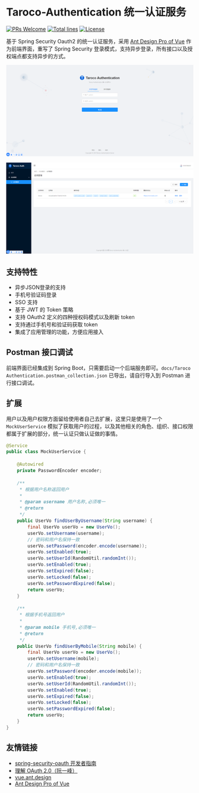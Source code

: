 # Taroco-Authentication 统一认证服务

[![PRs Welcome](https://img.shields.io/badge/PRs-welcome-brightgreen.svg)](https://github.com/liuht777/Taroco-Authentication)
[![Total lines](https://tokei.rs/b1/github/liuht777/Taroco-Authentication?category=lines)](https://github.com/liuht777/Taroco-Authentication)
[![License](https://img.shields.io/badge/License-Apache%202.0-blue.svg?label=license)](https://github.com/liuht777/Taroco/blob/master/LICENSE)

基于 Spring Security Oauth2 的统一认证服务，采用 [Ant Design Pro of Vue](https://pro.loacg.com/docs/getting-started "Ant Design Pro of Vue") 作为前端界面，重写了 Spring Security 登录模式，支持异步登录，所有接口以及授权端点都支持异步的方式。

![登陆页面](docs/imgs/login.png "登陆页面")

![应用页面](docs/imgs/app.png "应用页面")

## 支持特性

- 异步JSON登录的支持
- 手机号验证码登录
- SSO 支持
- 基于 JWT 的 Token 策略
- 支持 OAuth2 定义的四种授权码模式以及刷新 token
- 支持通过手机号和验证码获取 token
- 集成了应用管理的功能，方便应用接入

## Postman 接口调试

前端界面已经集成到 Spring Boot，只需要启动一个后端服务即可。`docs/Taroco Authentication.postman_collection.json` 已导出，请自行导入到 Postman 进行接口调试。

## 扩展

用户以及用户权限方面留给使用者自己去扩展，这里只是使用了一个 `MockUserService` 模拟了获取用户的过程，以及其他相关的角色、组织、接口权限都属于扩展的部分，统一认证只做认证做的事情。

```java
@Service
public class MockUserService {

    @Autowired
    private PasswordEncoder encoder;

    /**
     * 根据用户名称返回用户
     *
     * @param username 用户名称,必须唯一
     * @return
     */
    public UserVo findUserByUsername(String username) {
        final UserVo userVo = new UserVo();
        userVo.setUsername(username);
        // 密码和用户名保持一致
        userVo.setPassword(encoder.encode(username));
        userVo.setEnabled(true);
        userVo.setUserId(RandomUtil.randomInt());
        userVo.setEnabled(true);
        userVo.setExpired(false);
        userVo.setLocked(false);
        userVo.setPasswordExpired(false);
        return userVo;
    }

    /**
     * 根据手机号返回用户
     *
     * @param mobile 手机号,必须唯一
     * @return
     */
    public UserVo findUserByMobile(String mobile) {
        final UserVo userVo = new UserVo();
        userVo.setUsername(mobile);
        // 密码和用户名保持一致
        userVo.setPassword(encoder.encode(mobile));
        userVo.setEnabled(true);
        userVo.setUserId(RandomUtil.randomInt());
        userVo.setEnabled(true);
        userVo.setExpired(false);
        userVo.setLocked(false);
        userVo.setPasswordExpired(false);
        return userVo;
    }
}
```

## 友情链接

- [spring-security-oauth 开发者指南](http://projects.spring.io/spring-security-oauth/docs/oauth2.html)
- [理解 OAuth 2.0（阮一峰）](http://www.ruanyifeng.com/blog/2014/05/oauth_2_0.html)
- [vue.ant.design](https://vue.ant.design/docs/vue/introduce-cn/)
- [Ant Design Pro of Vue](https://pro.loacg.com/docs/getting-started)
